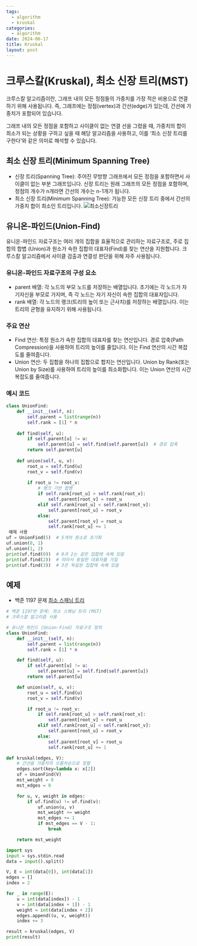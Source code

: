 ```yaml
---
tags:
  - algorithm
  - kruskal
categories:
  - algorithm
date: 2024-06-17
title: Kruskal
layout: post
---
```

# 크루스칼(Kruskal), 최소 신장 트리(MST)

크루스칼 알고리즘이란, 그래프 내의 모든 정점들의 가중치를 가장 적은 비용으로 연결하기 위해 사용됩니다. 즉, 그래프에는 정점(vertex)과 간선(edge)가 있는데, 간선에 가중치가 포함되어 있습니다.  

그래프 내의 모든 정점을 포함하고 사이클이 없는 연결 선을 그렸을 때, 가중치의 합이 최소가 되는 상황을 구하고 싶을 때 해당 알고리즘을 사용하고, 이를 ‘최소 신장 트리를 구한다’와 같은 의미로 해석할 수 있습니다.


## 최소 신장 트리(Minimum Spanning Tree)

- 신장 트리(Spanning Tree): 주어진 무방향 그래프에서 모든 정점을 포함하면서 사이클이 없는 부분 그래프입니다. 신장 트리는 원래 그래프의 모든 정점을 포함하며, 정점의 개수가 n개라면 간선의 개수는 n-1개가 됩니다.
- 최소 신장 트리(Minimum Spanning Tree): 가능한 모든 신장 트리 중에서 간선의 가중치 합이 최소인 트리입니다.
![최소신장트리](https://github.com/Jiggy97/Jiggy97.github.io/assets/79949843/e2ceb9ca-1e6e-424f-8d96-128d82e60b2b)

## 유니온-파인드(Union-Find)  

유니온-파인드 자료구조는 여러 개의 집합을 효율적으로 관리하는 자료구조로, 주로 집합의 합볍 (Union)과 원소가 속한 집합의 대표자(Find)를 찾는 연산을 지원합니다. 크루스칼 알고리즘에서 사이클 검출과 연결성 판단을 위해 자주 사용됩니다.

### 유니온-파인드 자료구조의 구성 요소

- parent 배열: 각 노드의 부모 노드를 저장하는 배열입니다. 초기에는 각 노드가 자기자신을 부모로 가지며, 즉 각 노드는 자기 자신이 속한 집합의 대표자입니다.
- rank 배열: 각 노드의 랭크(트리의 높이 또는 근사치)를 저장하는 배열입니다. 이는 트리의 균형을 유지하기 위해 사용됩니다.

### 주요 연산

- Find 연산: 특정 원소가 속한 집합의 대표자를 찾는 연산입니다. 경로 압축(Path Compression)을 사용하여 트리의 높이를 줄입니다. 이는 Find 연산의 시간 복잡도를 줄여줍니다.
- Union 연산: 두 집합을 하나의 집합으로 합치는 연산입니다. Union by Rank(또는 Union by Size)를 사용하여 트리의 높이를 최소화합니다. 이는 Union 연산의 시간 복잡도를 줄여줍니다.

### 예시 코드
```python
class UnionFind:
	def __init__(self, n):
		self.parent = list(range(n))
		self.rank = [1] * n
		
	def find(self, u):
		if self.parent[u] != u:
			self.parent[u] = self.find(self.parent[u])  # 경로 압축
		return self.parent[u]
		
	def union(self, u, v):
		root_u = self.find(u)
		root_v = self.find(v)
		
		if root_u != root_v:
			# 랭크 기반 합병
			if self.rank[root_u] > self.rank[root_v]:
				self.parent[root_v] = root_u
			elif self.rank[root_u] < self.rank[root_v]:
				self.parent[root_u] = root_v
			else:
				self.parent[root_v] = root_u
				self.rank[root_u] += 1
 예제 사용
uf = UnionFind(5)  # 5개의 원소로 초기화
uf.union(0, 1)
uf.union(1, 2)
print(uf.find(0))  # 0과 2는 같은 집합에 속해 있음
print(uf.find(2))  # 따라서 동일한 대표자를 가짐
print(uf.find(3))  # 3은 독립된 집합에 속해 있음
```


## 예제

- 백준 1197 문제 [최소 스패닝 트리](https://www.acmicpc.net/problem/1197)
```python
# 백준 1197번 문제: 최소 스패닝 트리 (MST)
# 크루스칼 알고리즘 사용

# 유니온 파인드 (Union-Find) 자료구조 정의
class UnionFind:
    def __init__(self, n):
        self.parent = list(range(n))
        self.rank = [1] * n

    def find(self, u):
        if self.parent[u] != u:
            self.parent[u] = self.find(self.parent[u])
        return self.parent[u]

    def union(self, u, v):
        root_u = self.find(u)
        root_v = self.find(v)

        if root_u != root_v:
            if self.rank[root_u] > self.rank[root_v]:
                self.parent[root_v] = root_u
            elif self.rank[root_u] < self.rank[root_v]:
                self.parent[root_u] = root_v
            else:
                self.parent[root_v] = root_u
                self.rank[root_u] += 1

def kruskal(edges, V):
    # 간선을 가중치의 오름차순으로 정렬
    edges.sort(key=lambda x: x[2])
    uf = UnionFind(V)
    mst_weight = 0
    mst_edges = 0

    for u, v, weight in edges:
        if uf.find(u) != uf.find(v):
            uf.union(u, v)
            mst_weight += weight
            mst_edges += 1
            if mst_edges == V - 1:
                break

    return mst_weight

import sys
input = sys.stdin.read
data = input().split()

V, E = int(data[0]), int(data[1])
edges = []
index = 2

for _ in range(E):
    u = int(data[index]) - 1
    v = int(data[index + 1]) - 1
    weight = int(data[index + 2])
    edges.append((u, v, weight))
    index += 3

result = kruskal(edges, V)
print(result)

```